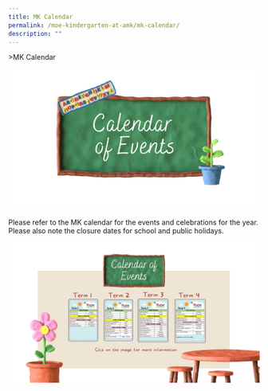 ```yaml
---
title: MK Calendar
permalink: /moe-kindergarten-at-amk/mk-calendar/
description: ""
---
```

&gt;MK Calendar

![](/images/MOE%20Kindergarten/Calendar%20of%20Event%201.jpg)

Please refer to the MK calendar for the events and celebrations for the year. Please also note the closure dates for school and public holidays.



<p><a href="https://docs.google.com/presentation/d/e/2PACX-1vTgeIXORZjpCEcC0wnPt-QNomysWnvm1kUZdnQnodh6Z95ksn5JcU6sdtP078np7C1cLf8qJwu8k_oi/pub?start=true&amp;loop=true&amp;delayms=5000&amp;slide=id.p1">
<img src="/images/MOE%20Kindergarten/Calendar%20of%20event%202.jpg">
</a></p>